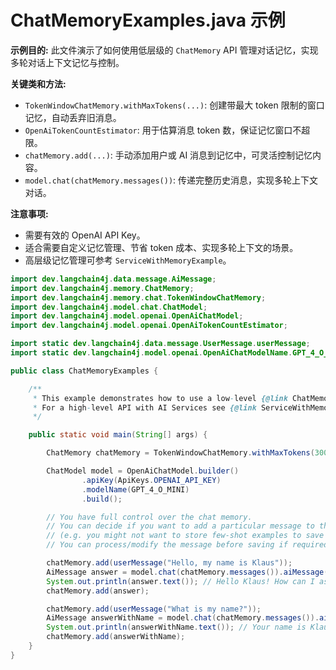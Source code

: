 # ChatMemoryExamples.java 示例

**示例目的:**
此文件演示了如何使用低层级的 `ChatMemory` API 管理对话记忆，实现多轮对话上下文记忆与控制。

**关键类和方法:**
- `TokenWindowChatMemory.withMaxTokens(...)`: 创建带最大 token 限制的窗口记忆，自动丢弃旧消息。
- `OpenAiTokenCountEstimator`: 用于估算消息 token 数，保证记忆窗口不超限。
- `chatMemory.add(...)`: 手动添加用户或 AI 消息到记忆中，可灵活控制记忆内容。
- `model.chat(chatMemory.messages())`: 传递完整历史消息，实现多轮上下文对话。

**注意事项:**
- 需要有效的 OpenAI API Key。
- 适合需要自定义记忆管理、节省 token 成本、实现多轮上下文的场景。
- 高层级记忆管理可参考 `ServiceWithMemoryExample`。

```java
import dev.langchain4j.data.message.AiMessage;
import dev.langchain4j.memory.ChatMemory;
import dev.langchain4j.memory.chat.TokenWindowChatMemory;
import dev.langchain4j.model.chat.ChatModel;
import dev.langchain4j.model.openai.OpenAiChatModel;
import dev.langchain4j.model.openai.OpenAiTokenCountEstimator;

import static dev.langchain4j.data.message.UserMessage.userMessage;
import static dev.langchain4j.model.openai.OpenAiChatModelName.GPT_4_O_MINI;

public class ChatMemoryExamples {

    /**
     * This example demonstrates how to use a low-level {@link ChatMemory} API.
     * For a high-level API with AI Services see {@link ServiceWithMemoryExample}.
     */

    public static void main(String[] args) {

        ChatMemory chatMemory = TokenWindowChatMemory.withMaxTokens(300, new OpenAiTokenCountEstimator(GPT_4_O_MINI));

        ChatModel model = OpenAiChatModel.builder()
                .apiKey(ApiKeys.OPENAI_API_KEY)
                .modelName(GPT_4_O_MINI)
                .build();

        // You have full control over the chat memory.
        // You can decide if you want to add a particular message to the memory
        // (e.g. you might not want to store few-shot examples to save on tokens).
        // You can process/modify the message before saving if required.

        chatMemory.add(userMessage("Hello, my name is Klaus"));
        AiMessage answer = model.chat(chatMemory.messages()).aiMessage();
        System.out.println(answer.text()); // Hello Klaus! How can I assist you today?
        chatMemory.add(answer);

        chatMemory.add(userMessage("What is my name?"));
        AiMessage answerWithName = model.chat(chatMemory.messages()).aiMessage();
        System.out.println(answerWithName.text()); // Your name is Klaus.
        chatMemory.add(answerWithName);
    }
}
